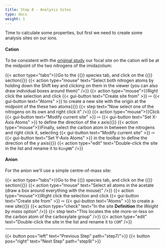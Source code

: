 ```yaml
---
title: Step 8 - Analysis Sites
type: docs
weight: 1
---
```


Time to calculate some properties, but first we need to create some analysis sites on our ions.

#### Cation

To be consistent with the [original study](https://doi.org/10.1021/jp102180q) our focal site on the cation will be at the midpoint of the two nitrogens of the imidazolium:

{{< action type="tabs">}}Go to the {{<gui-tab type="species" text="EMIM">}} species tab, and click on the {{<gui-button icon="site" text="Sites">}} section{{</action>}}
{{< action type="mouse" text="Select both nitrogen atoms by holding down the Shift key and clicking on them in the viewer (you can also draw individual boxes around them)" />}}
{{< action type="mouse">}}Right click the selection and click {{< gui-button text="Create site from" >}} &#8680; {{< gui-button text="Atoms" >}} to create a new site with the origin at the midpoint of the these two atoms{{</action>}}
{{< step text="Now select one of the nitrogens on its own and right click it" />}}
{{< action type="mouse">}}Click {{< gui-button text="Modify current site" >}} &#8680; {{< gui-button text="Set X-Axis Atoms" >}} to define the direction of the _x_ axis{{</action>}}
{{< action type="mouse">}}Finally, select the carbon atom in between the nitrogens and right click it, selecting {{< gui-button text="Modify current site" >}} &#8680; {{< gui-button text="Set Y-Axis Atoms" >}} in the toolbar to define the direction of the _y_ axis{{</action>}}
{{< action type="edit" text="Double-click the site in the list and rename it to `RingNN`" />}}

#### Anion

For the anion we'll use a simple centre-of-mass site:

{{< action type="tabs">}}Go to the {{<gui-tab type="species" text="Acetate">}} species tab, and click on the {{<gui-button icon="site" text="Sites">}} section{{</action>}}
{{< action type="mouse" text="Select all atoms in the acetate (draw a box around everything with the mouse)" />}}
{{< action type="mouse">}}Right click the selection and click {{< gui-button text="Create site from" >}} &#8680; {{< gui-button text="Atoms" >}} to create a new site{{</action>}}
{{< action type="check" text="In the site **Definition** the _Weight by mass_ option" />}}
{{< step text="This locates the site more-or-less on the carbon atom of the carboxylate group" />}}
{{< action type="edit" text="Double-click the site in the list and rename it to `COM`" />}}

* * *
{{< button pos="left" text="Previous Step" path="step7/">}}
{{< button pos="right" text="Next Step" path="step9/">}}

